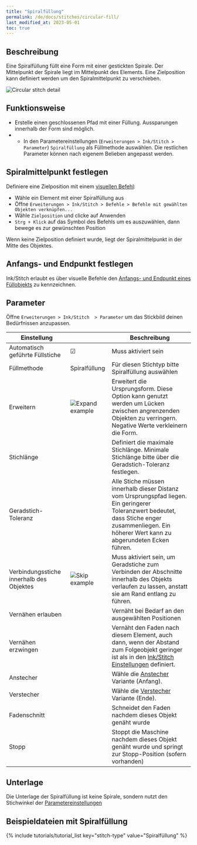 ```yaml
---
title: "Spiralfüllung"
permalink: /de/docs/stitches/circular-fill/
last_modified_at: 2023-05-01
toc: true
---
```

## Beschreibung

Eine Spiralfüllung füllt eine Form mit einer gestickten Spirale. Der Mittelpunkt der Spirale liegt im Mittelpunkt des Elements. Eine Zielposition kann definiert werden um den Spiralmittelpunkt zu verschieben.

![Circular stitch detail](/assets/images/docs/circular-fill-detail.png)

## Funktionsweise

* Erstelle einen geschlossenen Pfad mit einer Füllung. Aussparungen innerhalb der Form sind möglich.
* * In den Parametereinstellungen (`Erweiterungen > Ink/Stitch > Parameter`) `Spiralfüllung` als Füllmethode auswählen. Die restlichen Parameter können nach eigenem Belieben angepasst werden.

## Spiralmittelpunkt festlegen

Definiere eine Zielposition mit einem [visuellen Befehl](/de/docs/commmands/):

* Wähle ein Element mit einer Spiralfüllung aus 
* Öffne `Erweiterungen > Ink/Stitch > Befehle > Befehle mit gewählten Objekten verknüpfen...`
* Wähle `Zielposition` und clicke auf Anwenden
* `Strg + Klick` auf das Symbol des Befehls um es auszuwählen, dann bewege es zur gewünschten Position

Wenn keine Zielposition definiert wurde, liegt der Spiralmittelpunkt in der Mitte des Objektes.

## Anfangs- und Endpunkt festlegen

Ink/Stitch erlaubt es über visuelle Befehle den [Anfangs- und Endpunkt eines Füllobjekts](/de/docs/commands) zu kennzeichnen.

## Parameter

Öffne `Erweiterungen > Ink/Stitch  > Parameter` um das Stickbild deinen Bedürfnissen anzupassen.

Einstellung          ||Beschreibung
---|---|---
Automatisch geführte Füllstiche | ☑ |Muss aktiviert sein
Füllmethode          | Spiralfüllung|Für diesen Stichtyp bitte Spiralfüllung auswählen
Erweitern            |![Expand example](/assets/images/docs/params-fill-expand.png)  |Erweitert die Ursprungsform. Diese Option kann genutzt werden um Lücken zwischen angrenzenden Objekten zu verringern. Negative Werte verkleinern die Form.
Stichlänge           ||Definiert die maximale Stichlänge. Minimale Stichlänge bitte über die Geradstich-Toleranz festlegen.
Geradstich-Toleranz  ||Alle Stiche müssen innerhalb dieser Distanz vom Ursprungspfad liegen. Ein geringerer Toleranzwert bedeutet, dass Stiche enger zusammenliegen. Ein höherer Wert kann zu abgerundeten Ecken führen.
Verbindungsstiche innerhalb des Objektes|![Skip example](/assets/images/docs/params-fill-underpathing.png)| Muss aktiviert sein, um Geradstiche zum Verbinden der Abschnitte innerhalb des Objekts verlaufen zu lassen, anstatt sie am Rand entlang zu führen.
Vernähen erlauben    || Vernäht bei Bedarf an den ausgewählten Positionen
Vernähen erzwingen   || Vernäht den Faden nach diesem Element, auch dann, wenn der Abstand zum Folgeobjekt geringer ist als in den [Ink/Stitch Einstellungen](/de/docs/preferences/) definiert.
Anstecher            ||Wähle die [Anstecher](/docs/stitches/lock-stitches) Variante (Anfang).
Verstecher           ||Wähle die [Verstecher](/docs/stitches/lock-stitches) Variante (Ende).
Fadenschnitt         || Schneidet den Faden nachdem dieses Objekt genäht wurde
Stopp                || Stoppt die Maschine nachdem dieses Objekt genäht wurde und springt zur Stopp-Position (sofern vorhanden)

## Unterlage

Die Unterlage der Spiralfüllung ist keine Spirale, sondern nutzt den Stichwinkel der [Parametereinstellungen](/de/docs/fill-stitch/#unterlage)

## Beispieldateien mit Spiralfüllung

{% include tutorials/tutorial_list key="stitch-type" value="Spiralfüllung" %}
